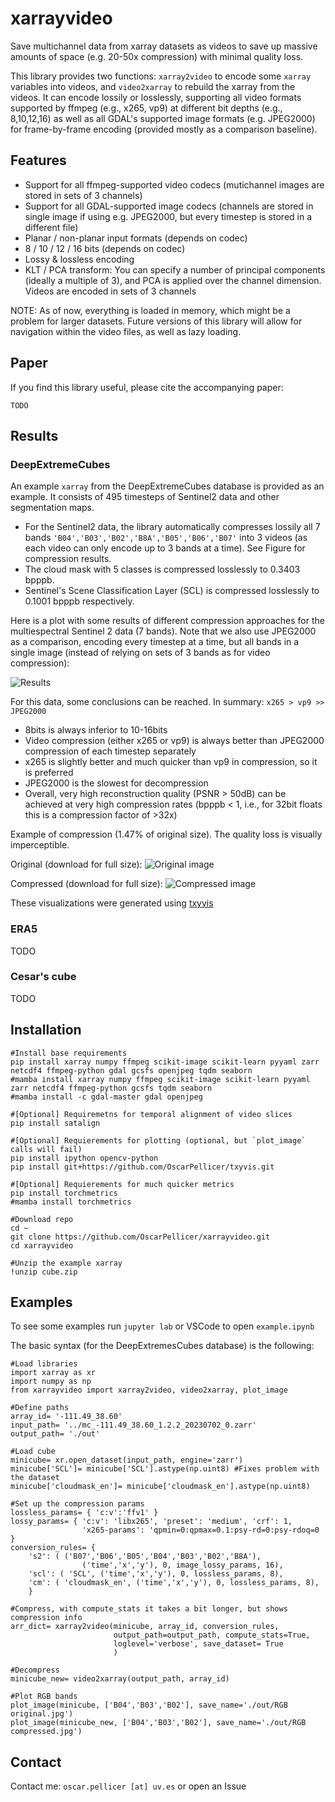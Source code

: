 # xarrayvideo

Save multichannel data from xarray datasets as videos to save up massive amounts of space (e.g. 20-50x compression) with minimal quality loss.

This library provides two functions: `xarray2video` to encode some `xarray` variables into videos, and `video2xarray` to rebuild the xarray from the videos. It can encode lossily or losslessly, supporting all video formats supported by ffmpeg (e.g., x265, vp9) at different bit depths (e.g., 8,10,12,16) as well as all GDAL's supported image formats (e.g. JPEG2000) for frame-by-frame encoding (provided mostly as a comparison baseline).

## Features

- Support for all ffmpeg-supported video codecs (mutichannel images are stored in sets of 3 channels)
- Support for all GDAL-supported image codecs (channels are stored in single image if using e.g. JPEG2000, but every timestep is stored in a different file)
- Planar / non-planar input formats (depends on codec)
- 8 / 10 / 12 / 16 bits (depends on codec)
- Lossy & lossless encoding
- KLT / PCA transform: You can specify a number of principal components (ideally a multiple of 3), and PCA is applied over the channel dimension. Videos are encoded in sets of 3 channels

NOTE: As of now, everything is loaded in memory, which might be a problem for larger datasets. Future versions of this library will allow for navigation within the video files, as well as lazy loading.

## Paper

If you find this library useful, please cite the accompanying paper:
```
TODO
```

## Results

### DeepExtremeCubes

An example `xarray` from the DeepExtremeCubes database is provided as an example. It consists of 495 timesteps of Sentinel2 data and other segmentation maps. 
 - For the Sentinel2 data, the library automatically compresses lossily all 7 bands `'B04','B03','B02','B8A','B05','B06','B07'` into 3 videos (as each video can only encode up to 3 bands at a time). See Figure for compression results.
 - The cloud mask with 5 classes is compressed losslessly to 0.3403 bpppb.
 - Sentinel's Scene Classification Layer (SCL) is compressed losslessly to 0.1001 bpppb respectively.

Here is a plot with some results of different compression approaches for the multiespectral Sentinel 2 data (7 bands). Note that we also use JPEG2000 as a comparison, encoding every timestep at a time, but all bands in a single image (instead of relying on sets of 3 bands as for video compression):

![Results](examples/results_bpppb.png)

For this data, some conclusions can be reached. In summary: `x265 > vp9 >> JPEG2000`
 - 8bits is always inferior to 10-16bits
 - Video compression (either x265 or vp9) is always better than JPEG2000 compression of each timestep separately
 - x265 is slightly better and much quicker than vp9 in compression, so it is preferred
 - JPEG2000 is the slowest for decompression
 - Overall, very high reconstruction quality (PSNR > 50dB) can be achieved at very high compression rates (bpppb < 1, i.e., for 32bit floats this is a compression factor of >32x)
 

Example of compression (1.47% of original size). The quality loss is visually imperceptible.

Original (download for full size):
![Original image](examples/RGB_original.jpg)

Compressed (download for full size):
![Compressed image](examples/RGB_compressed.jpg)

These visualizations were generated using [txyvis](https://github.com/OscarPellicer/txyvis)
 
### ERA5

TODO

### Cesar's cube

TODO

## Installation

```{bash}
#Install base requirements
pip install xarray numpy ffmpeg scikit-image scikit-learn pyyaml zarr netcdf4 ffmpeg-python gdal gcsfs openjpeg tqdm seaborn
#mamba install xarray numpy ffmpeg scikit-image scikit-learn pyyaml zarr netcdf4 ffmpeg-python gcsfs tqdm seaborn
#mamba install -c gdal-master gdal openjpeg

#[Optional] Requiremetns for temporal alignment of video slices
pip install satalign

#[Optional] Requierements for plotting (optional, but `plot_image` calls will fail)
pip install ipython opencv-python
pip install git+https://github.com/OscarPellicer/txyvis.git

#[Optional] Requierements for much quicker metrics
pip install torchmetrics
#mamba install torchmetrics

#Download repo
cd ~
git clone https://github.com/OscarPellicer/xarrayvideo.git
cd xarrayvideo

#Unzip the example xarray
!unzip cube.zip
```

## Examples

To see some examples run `jupyter lab` or VSCode to open `example.ipynb`

The basic syntax (for the DeepExtremesCubes database) is the following:
```
#Load libraries
import xarray as xr
import numpy as np
from xarrayvideo import xarray2video, video2xarray, plot_image

#Define paths
array_id= '-111.49_38.60'
input_path= '../mc_-111.49_38.60_1.2.2_20230702_0.zarr'
output_path= './out'

#Load cube
minicube= xr.open_dataset(input_path, engine='zarr')
minicube['SCL']= minicube['SCL'].astype(np.uint8) #Fixes problem with the dataset
minicube['cloudmask_en']= minicube['cloudmask_en'].astype(np.uint8)

#Set up the compression params
lossless_params= { 'c:v':'ffv1' }
lossy_params= { 'c:v': 'libx265', 'preset': 'medium', 'crf': 1, 
                'x265-params': 'qpmin=0:qpmax=0.1:psy-rd=0:psy-rdoq=0  }
conversion_rules= {
    's2': ( ('B07','B06','B05','B04','B03','B02','B8A'), 
                ('time','x','y'), 0, image_lossy_params, 16),
    'scl': ( 'SCL', ('time','x','y'), 0, lossless_params, 8),
    'cm': ( 'cloudmask_en', ('time','x','y'), 0, lossless_params, 8),
    }
    
#Compress, with compute_stats it takes a bit longer, but shows compression info
arr_dict= xarray2video(minicube, array_id, conversion_rules,
                       output_path=output_path, compute_stats=True,
                       loglevel='verbose', save_dataset= True
                       )  
    
#Decompress
minicube_new= video2xarray(output_path, array_id)

#Plot RGB bands
plot_image(minicube, ['B04','B03','B02'], save_name='./out/RGB original.jpg')
plot_image(minicube_new, ['B04','B03','B02'], save_name='./out/RGB compressed.jpg')
```

## Contact

Contact me: `oscar.pellicer [at] uv.es` or open an Issue